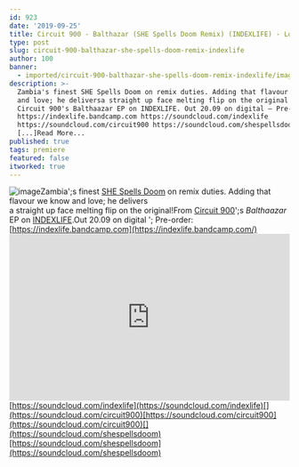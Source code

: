 ```yaml
---
id: 923
date: '2019-09-25'
title: Circuit 900 - Balthazar (SHE Spells Doom Remix) (INDEXLIFE) - Loose Lips
type: post
slug: circuit-900-balthazar-she-spells-doom-remix-indexlife
author: 100
banner:
  - imported/circuit-900-balthazar-she-spells-doom-remix-indexlife/image923.jpeg
description: >-
  Zambia's finest SHE Spells Doom on remix duties. Adding that flavour we know
  and love; he deliversa straight up face melting flip on the original! From
  Circuit 900's Balthaazar EP on INDEXLIFE. Out 20.09 on digital – Pre-order:
  https://indexlife.bandcamp.com https://soundcloud.com/indexlife
  https://soundcloud.com/circuit900 https://soundcloud.com/shespellsdoom
  [...]Read More...
published: true
tags: premiere
featured: false
itworked: true
---
```

![image](../imported/circuit-900-balthazar-she-spells-doom-remix-indexlife/image923.jpeg)Zambia';s finest [SHE Spells Doom](https://www.residentadvisor.net/dj/shespellsdoom) on remix duties. Adding that flavour we know and love; he delivers  
a straight up face melting flip on the original!From [Circuit 900](https://www.discogs.com/artist/5587744-Circuit-900)';s _Balthaazar_ EP on [INDEXLIFE](https://indexlife.bandcamp.com/).Out 20.09 on digital '; Pre-order: [](https://indexlife.bandcamp.com/)[https://indexlife.bandcamp.com](https://indexlife.bandcamp.com/)<iframe width='100%' height='300' scrolling='no' frameborder='no' allow='autoplay' src='https://w.soundcloud.com/player/?url=https%3A//api.soundcloud.com/tracks/682017425&color=%23ff5500&auto_play=false&hide_related=false&show_comments=true&show_user=true&show_reposts=false&show_teaser=true'></iframe>[](https://soundcloud.com/indexlife)[https://soundcloud.com/indexlife](https://soundcloud.com/indexlife)[](https://soundcloud.com/circuit900)[https://soundcloud.com/circuit900](https://soundcloud.com/circuit900)[](https://soundcloud.com/shespellsdoom)[https://soundcloud.com/shespellsdoom](https://soundcloud.com/shespellsdoom)